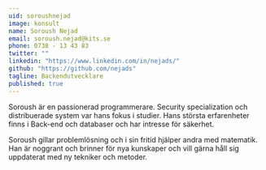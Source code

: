 ```yaml
---
uid: soroushnejad
image: konsult
name: Soroush Nejad
email: soroush.nejad@kits.se
phone: 0738 - 13 43 83
twitter: ""
linkedin: "https://www.linkedin.com/in/nejads/"
github: "https://github.com/nejads"
tagline: Backendutvecklare
published: true
---
```

Soroush är en passionerad programmerare. Security specialization och distribuerade system var hans fokus i studier. Hans största erfarenheter finns i Back-end och databaser och har intresse för säkerhet.

Soroush gillar problemlösning och i sin fritid hjälper andra med matematik. Han är noggrant och brinner för nya kunskaper och vill gärna håll sig uppdaterat med ny tekniker och metoder. 
